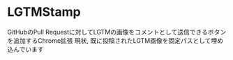 # LGTMStamp
GitHubのPull Requestに対してLGTMの画像をコメントとして送信できるボタンを追加するChrome拡張
現状, 既に投稿されたLGTM画像を固定パスとして埋め込んでいます
